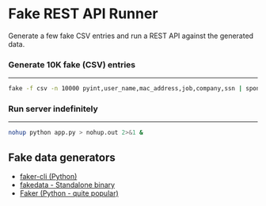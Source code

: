 # Fake REST API Runner

Generate a few fake CSV entries and run a REST API against the generated data.


### Generate 10K fake (CSV) entries
-----------------

```sh
fake -f csv -n 10000 pyint,user_name,mac_address,job,company,ssn | sponge input.csv
```


### Run server indefinitely
-----------------

```bash
nohup python app.py > nohup.out 2>&1 &
```

## Fake data generators

* [faker-cli (Python)](https://github.com/dacort/faker-cli/tree/main)
* [fakedata - Standalone binary](https://github.com/lucapette/fakedata)
* [Faker (Python - quite popular)](https://github.com/joke2k/faker)
